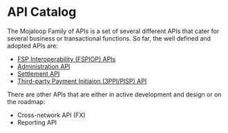 # API Catalog

The Mojaloop Family of APIs is a set of several different APIs that cater for several business or transactional functions. So far, the well defined and adopted APIs are:

- [FSP Interoperability (FSPIOP) APIs](./fspiop/)
- [Administration API]()
- [Settlement API]()
- [Third-party Payment Initiaion (3PPI/PISP) API]()

There are other APIs that are either in active development and design or on the roadmap:

- Cross-network API (FX)
- Reporting API

